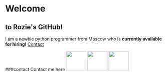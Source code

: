 # Welcome
## to Rozie's GitHub!
I am a ~~newbie~~ python programmer from Moscow who is **currently available for hiring!** [Contact](###contact)

###contact Contact me here
[<img src="https://user-images.githubusercontent.com/54688438/74624141-54609400-5115-11ea-88d2-c1428bac6bdf.png" width="64">](https://www.upwork.com/freelancers/~018ede732a6119860a#gh-dark-mode-only)
[<img src="https://w7.pngwing.com/pngs/744/960/png-transparent-upwork-computer-icons-freelancer-others.png" width="64">](https://www.upwork.com/freelancers/~018ede732a6119860a#gh-light-mode-only)
[<img src="https://cdn.icon-icons.com/icons2/2201/PNG/512/telegram_logo_circle_icon_134012.png" width="64">](https://t.me/rilvkali)
